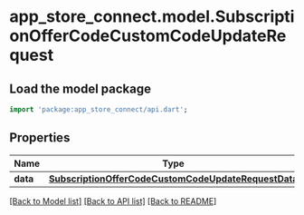 # app_store_connect.model.SubscriptionOfferCodeCustomCodeUpdateRequest

## Load the model package
```dart
import 'package:app_store_connect/api.dart';
```

## Properties
Name | Type | Description | Notes
------------ | ------------- | ------------- | -------------
**data** | [**SubscriptionOfferCodeCustomCodeUpdateRequestData**](SubscriptionOfferCodeCustomCodeUpdateRequestData.md) |  | 

[[Back to Model list]](../README.md#documentation-for-models) [[Back to API list]](../README.md#documentation-for-api-endpoints) [[Back to README]](../README.md)


